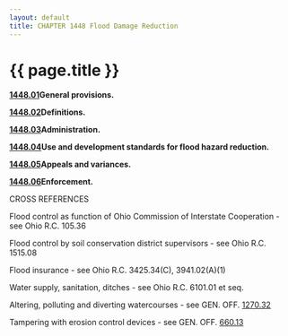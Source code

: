 ```yaml
---
layout: default 
title: CHAPTER 1448 Flood Damage Reduction
---
```


{{ page.title }}
================

[**1448.01**](576787ff.html)**General provisions.**

[**1448.02**](579430aa.html)**Definitions.**

[**1448.03**](57d2ab80.html)**Administration.**

[**1448.04**](58253716.html)**Use and development standards for flood
hazard reduction.**

[**1448.05**](586aa3ab.html)**Appeals and variances.**

[**1448.06**](58a06e23.html)**Enforcement.**

CROSS REFERENCES

Flood control as function of Ohio Commission of Interstate Cooperation -
see Ohio R.C. 105.36

Flood control by soil conservation district supervisors - see Ohio R.C.
1515.08

Flood insurance - see Ohio R.C. 3425.34(C), 3941.02(A)(1)

Water supply, sanitation, ditches - see Ohio R.C. 6101.01 et seq.

Altering, polluting and diverting watercourses - see GEN. OFF.
[1270.32](3591ce06.html)

Tampering with erosion control devices - see GEN. OFF.
[660.13](35e328f0.html)
